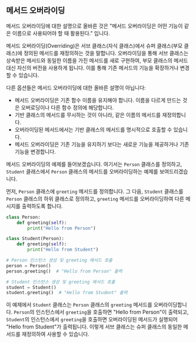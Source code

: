 ## 메서드 오버라이딩

메서드 오버라이딩에 대한 설명으로 올바른 것은 "메서드 오버라이딩은 어떤 기능이 같은 이름으로 사용되어야 할 때 활용된다." 입니다.

메서드 오버라이딩(Overriding)은 서브 클래스(자식 클래스)에서 슈퍼 클래스(부모 클래스)에 정의된 메서드를 재정의하는 것을 말합니다. 오버라이딩을 통해 서브 클래스는 상속받은 메서드와 동일한 이름을 가진 메서드를 새로 구현하여, 부모 클래스의 메서드 대신 자신의 버전을 사용하게 됩니다. 이를 통해 기존 메서드의 기능을 확장하거나 변경할 수 있습니다.

다른 옵션들은 메서드 오버라이딩에 대한 올바른 설명이 아닙니다:

- 메서드 오버라이딩은 기존 함수 이름을 유지해야 합니다. 이름을 다르게 만드는 것은 오버로딩이나 다른 함수 정의에 해당합니다.
- 기반 클래스의 메서드를 무시하는 것이 아니라, 같은 이름의 메서드를 재정의합니다.
- 오버라이딩된 메서드에서는 기반 클래스의 메서드를 명시적으로 호출할 수 있습니다.
- 메서드 오버라이딩은 기존 기능을 유지하기 보다는 새로운 기능을 제공하거나 기존 기능을 변경합니다.

메서드 오버라이딩의 예제를 들어보겠습니다. 여기서는 `Person` 클래스를 정의하고, `Student` 클래스에서 `Person` 클래스의 메서드를 오버라이딩하는 예제를 보여드리겠습니다.

먼저, `Person` 클래스에 `greeting` 메서드를 정의합니다. 그 다음, `Student` 클래스를 `Person` 클래스의 하위 클래스로 정의하고, `greeting` 메서드를 오버라이딩하여 다른 메시지를 출력하도록 합니다.

```python
class Person:
    def greeting(self):
        print("Hello from Person")

class Student(Person):
    def greeting(self):
        print("Hello from Student")

# Person 인스턴스 생성 및 greeting 메서드 호출
person = Person()
person.greeting()  # "Hello from Person" 출력

# Student 인스턴스 생성 및 greeting 메서드 호출
student = Student()
student.greeting()  # "Hello from Student" 출력
```

이 예제에서 `Student` 클래스는 `Person` 클래스의 `greeting` 메서드를 오버라이딩합니다. `Person`의 인스턴스에서 `greeting`을 호출하면 "Hello from Person"이 출력되고, `Student`의 인스턴스에서 `greeting`을 호출하면 오버라이딩된 메서드가 실행되어 "Hello from Student"가 출력됩니다. 이렇게 서브 클래스는 슈퍼 클래스의 동일한 메서드를 재정의하여 사용할 수 있습니다.
